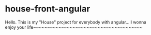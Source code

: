 # house-front-angular

Hello.
This is my "House" project for everybody with angular...
I wonna enjoy your life~~~~~~~~~~~~~~~~~~~~~~~~~~~~~~~~~~~~~~~
